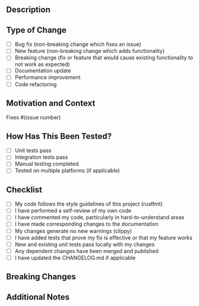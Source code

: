 ## Description
<!-- Provide a brief description of the changes in this PR -->

## Type of Change
<!-- Mark the relevant option with an "x" -->
- [ ] Bug fix (non-breaking change which fixes an issue)
- [ ] New feature (non-breaking change which adds functionality)
- [ ] Breaking change (fix or feature that would cause existing functionality to not work as expected)
- [ ] Documentation update
- [ ] Performance improvement
- [ ] Code refactoring

## Motivation and Context
<!-- Why is this change required? What problem does it solve? -->
<!-- If it fixes an open issue, please link to the issue here -->
Fixes #(issue number)

## How Has This Been Tested?
<!-- Describe the tests that you ran to verify your changes -->
- [ ] Unit tests pass
- [ ] Integration tests pass
- [ ] Manual testing completed
- [ ] Tested on multiple platforms (if applicable)

## Checklist
<!-- Mark completed items with an "x" -->
- [ ] My code follows the style guidelines of this project (rustfmt)
- [ ] I have performed a self-review of my own code
- [ ] I have commented my code, particularly in hard-to-understand areas
- [ ] I have made corresponding changes to the documentation
- [ ] My changes generate no new warnings (clippy)
- [ ] I have added tests that prove my fix is effective or that my feature works
- [ ] New and existing unit tests pass locally with my changes
- [ ] Any dependent changes have been merged and published
- [ ] I have updated the CHANGELOG.md if applicable

## Breaking Changes
<!-- If this PR contains breaking changes, describe them here -->
<!-- Include migration instructions for users -->

## Additional Notes
<!-- Add any additional notes, concerns, or discussion points --> 